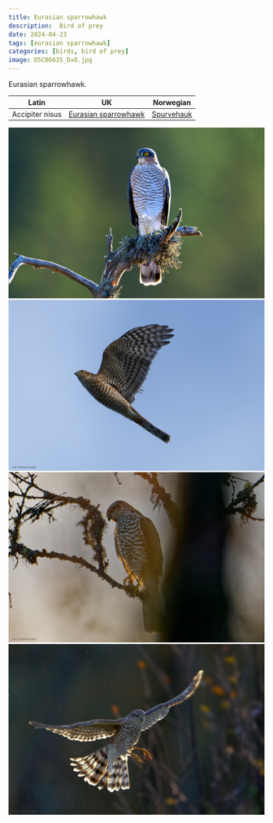 ```yaml
---
title: Eurasian sparrowhawk
description:  Bird of prey
date: 2024-04-23
tags: [eurasian sparrowhawk]
categories: [birds, bird of prey]
image: DSC06635_DxO.jpg
---
```


Eurasian sparrowhawk.



| Latin      | UK | Norwegian |
| ----------- | ----------- |   ----------- |
|  Accipiter nisus |  [Eurasian sparrowhawk](https://en.wikipedia.org/wiki/Eurasian_sparrowhawk) |  [Spurvehauk](https://no.wikipedia.org/wiki/Spurvehauk) |



![Eurasian sparrowhawk](DSC05816_DxO.jpg)
![Eurasian sparrowhawk](DSC06207_DxO.jpg)
![Eurasian sparrowhawk](DSC06623_DxO.jpg)
![Eurasian sparrowhawk](DSC06635_DxO.jpg)
